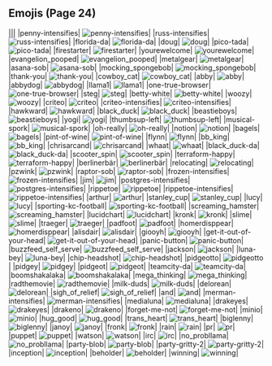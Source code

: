 
## Emojis (Page 24)
|||
|penny-intensifies| ![penny-intensifies](/output/penny-intensifies.gif)|
|russ-intensifies| ![russ-intensifies](/output/russ-intensifies.gif)|
|florida-da| ![florida-da](/output/florida-da.png)|
|doug| ![doug](/output/doug.png)|
|pico-tada| ![pico-tada](/output/pico-tada.png)|
|firestarter| ![firestarter](/output/firestarter.jpg)|
|yourewelcome| ![yourewelcome](/output/yourewelcome.jpg)|
|evangelion_pooped| ![evangelion_pooped](/output/evangelion_pooped.png)|
|metalgear| ![metalgear](/output/metalgear.png)|
|asana-sob| ![asana-sob](/output/asana-sob.png)|
|mocking_spongebob| ![mocking_spongebob](/output/mocking_spongebob.png)|
|thank-you| ![thank-you](/output/thank-you.png)|
|cowboy_cat| ![cowboy_cat](/output/cowboy_cat.png)|
|abby| ![abby](/output/abby.png)|
|abbydog| ![abbydog](/output/abbydog.png)|
|llama1| ![llama1](/output/llama1.jpg)|
|one-true-browser| ![one-true-browser](/output/one-true-browser)|
|steg| ![steg](/output/steg.png)|
|betty-white| ![betty-white](/output/betty-white.jpg)|
|woozy| ![woozy](/output/woozy.png)|
|criteo| ![criteo](/output/criteo.png)|
|criteo-intensifies| ![criteo-intensifies](/output/criteo-intensifies.gif)|
|hawkward| ![hawkward](/output/hawkward.jpg)|
|black_duck| ![black_duck](/output/black_duck.jpg)|
|beastieboys| ![beastieboys](/output/beastieboys.jpg)|
|yogi| ![yogi](/output/yogi.png)|
|thumbsup-left| ![thumbsup-left](/output/thumbsup-left.png)|
|musical-spork| ![musical-spork](/output/musical-spork.png)|
|oh-really| ![oh-really](/output/oh-really.png)|
|notion| ![notion](/output/notion.png)|
|bagels| ![bagels](/output/bagels.jpg)|
|pint-of-wine| ![pint-of-wine](/output/pint-of-wine.png)|
|flynn| ![flynn](/output/flynn.jpg)|
|bb_king| ![bb_king](/output/bb_king.png)|
|chrisarcand| ![chrisarcand](/output/chrisarcand.png)|
|whaat| ![whaat](/output/whaat.png)|
|black_duck-da| ![black_duck-da](/output/black_duck-da.png)|
|scooter_spin| ![scooter_spin](/output/scooter_spin.gif)|
|terraform-happy| ![terraform-happy](/output/terraform-happy.png)|
|berlinerbär| ![berlinerbär](/output/berlinerbär.png)|
|relocating| ![relocating](/output/relocating.png)|
|pzwink| ![pzwink](/output/pzwink.jpg)|
|raptor-sob| ![raptor-sob](/output/raptor-sob.png)|
|frozen-intensifies| ![frozen-intensifies](/output/frozen-intensifies.gif)|
|jim| ![jim](/output/jim.jpg)|
|postgres-intensifies| ![postgres-intensifies](/output/postgres-intensifies.gif)|
|rippetoe| ![rippetoe](/output/rippetoe.png)|
|rippetoe-intensifies| ![rippetoe-intensifies](/output/rippetoe-intensifies.gif)|
|arthur| ![arthur](/output/arthur.jpg)|
|stanley_cup| ![stanley_cup](/output/stanley_cup.png)|
|lucy| ![lucy](/output/lucy.jpg)|
|sporting-kc-football| ![sporting-kc-football](/output/sporting-kc-football.png)|
|screaming_hamster| ![screaming_hamster](/output/screaming_hamster.png)|
|lucidchart| ![lucidchart](/output/lucidchart.png)|
|kronk| ![kronk](/output/kronk.png)|
|slime| ![slime](/output/slime.png)|
|traeger| ![traeger](/output/traeger.png)|
|padfoot| ![padfoot](/output/padfoot.png)|
|homerdisppear| ![homerdisppear](/output/homerdisppear.gif)|
|alisdair| ![alisdair](/output/alisdair.png)|
|giooyh| ![giooyh](/output/giooyh.png)|
|get-it-out-of-your-head| ![get-it-out-of-your-head](/output/get-it-out-of-your-head)|
|panic-button| ![panic-button](/output/panic-button.png)|
|buzzfeed_self_serve| ![buzzfeed_self_serve](/output/buzzfeed_self_serve.png)|
|jackson| ![jackson](/output/jackson.jpg)|
|luna-bey| ![luna-bey](/output/luna-bey.jpg)|
|chip-headshot| ![chip-headshot](/output/chip-headshot.jpg)|
|pidgeotto| ![pidgeotto](/output/pidgeotto.png)|
|pidgey| ![pidgey](/output/pidgey.png)|
|pidgeot| ![pidgeot](/output/pidgeot.png)|
|teamcity-da| ![teamcity-da](/output/teamcity-da.png)|
|boomshakalaka| ![boomshakalaka](/output/boomshakalaka.png)|
|mega_thinking| ![mega_thinking](/output/mega_thinking.gif)|
|radthemovie| ![radthemovie](/output/radthemovie.png)|
|milk-duds| ![milk-duds](/output/milk-duds.png)|
|delorean| ![delorean](/output/delorean.png)|
|sigh_of_relief| ![sigh_of_relief](/output/sigh_of_relief)|
|and| ![and](/output/and.png)|
|merman-intensifies| ![merman-intensifies](/output/merman-intensifies.gif)|
|medialuna| ![medialuna](/output/medialuna)|
|drakeyes| ![drakeyes](/output/drakeyes.png)|
|drakeno| ![drakeno](/output/drakeno.png)|
|forget-me-not| ![forget-me-not](/output/forget-me-not.png)|
|minio| ![minio](/output/minio.png)|
|hug_good| ![hug_good](/output/hug_good.gif)|
|trans_heart| ![trans_heart](/output/trans_heart.png)|
|biglenny| ![biglenny](/output/biglenny.png)|
|janoy| ![janoy](/output/janoy.png)|
|fronk| ![fronk](/output/fronk.png)|
|rain| ![rain](/output/rain.png)|
|pr| ![pr](/output/pr.png)|
|puppet| ![puppet](/output/puppet.png)|
|watson| ![watson](/output/watson.jpg)|
|irc| ![irc](/output/irc.png)|
|no_probllama| ![no_probllama](/output/no_probllama.png)|
|party-blob| ![party-blob](/output/party-blob.gif)|
|party-gritty-2| ![party-gritty-2](/output/party-gritty-2.gif)|
|inception| ![inception](/output/inception.gif)|
|beholder| ![beholder](/output/beholder.png)|
|winning| ![winning](/output/winning)|
